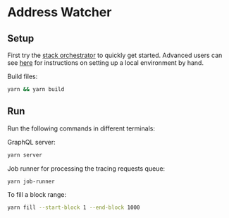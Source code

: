 # Address Watcher

## Setup

First try the [stack orchestrator](https://github.com/cerc-io/stack-orchestrator) to quickly get started. Advanced users can see [here](/docs/README.md) for instructions on setting up a local environment by hand. 

Build files:

```bash
yarn && yarn build
```

## Run

Run the following commands in different terminals:

GraphQL server:

```bash
yarn server
```

Job runner for processing the tracing requests queue:

```bash
yarn job-runner
```

To fill a block range:

```bash
yarn fill --start-block 1 --end-block 1000
```
